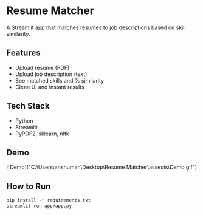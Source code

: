 # Resume Matcher 

A Streamlit app that matches resumes to job descriptions based on skill similarity.

##  Features
- Upload resume (PDF)
- Upload job description (text)
- See matched skills and % similarity
- Clean UI and instant results

##  Tech Stack
- Python
- Streamlit
- PyPDF2, sklearn, nltk

##  Demo
![Demo]("C:\Users\anshuman\Desktop\Resume Matcher\assests\Demo.gif")

##  How to Run
```bash
pip install -r requirements.txt
streamlit run app/app.py

